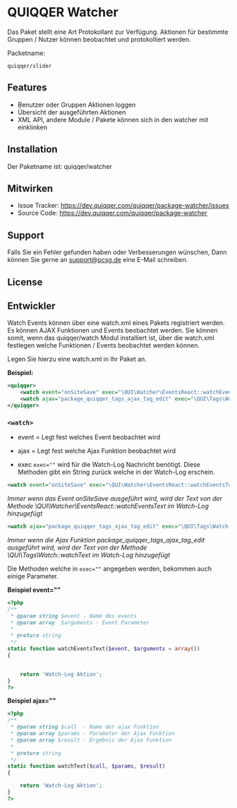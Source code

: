 
QUIQQER Watcher
========

Das Paket stellt eine Art Protokollant zur Verfügung. Aktionen für bestimmte Gruppen / Nutzer können beobachtet und protokolliert werden.

Packetname:

    quiqqer/slider


Features
--------

- Benutzer oder Gruppen Aktionen loggen
- Übersicht der ausgeführten Aktionen
- XML API, andere Module / Pakete können sich in den watcher mit einklinken

Installation
------------

Der Paketname ist: quiqqer/watcher


Mitwirken
----------

- Issue Tracker: https://dev.quiqqer.com/quiqqer/package-watcher/issues
- Source Code: https://dev.quiqqer.com/quiqqer/package-watcher


Support
-------

Falls Sie ein Fehler gefunden haben oder Verbesserungen wünschen,
Dann können Sie gerne an support@pcsg.de eine E-Mail schreiben.


License
-------


Entwickler
--------

Watch Events können über eine watch.xml eines Pakets registriert werden. Es können AJAX Funktionen und Events beobachtet werden.
Sie können somit, wenn das quiqqer/watch Modul installiert ist, über die watch.xml festlegen welche Funktionen / Events beobachtet werden können. 

Legen Sie hierzu eine watch.xml in Ihr Paket an.

**Beispiel:**

```xml
<quiqqer>
    <watch event="onSiteSave" exec="\QUI\Watcher\EventsReact::watchEventsText" />
    <watch ajax="package_quiqqer_tags_ajax_tag_edit" exec="\QUI\Tags\Watch::watchText" />
</quiqqer>
```


### `<watch>`

- event = Legt fest welches Event beobachtet wird
- ajax = Legt fest welche Ajax Funktion beobachtet wird

- exec
 `exec=""` wird für die Watch-Log Nachricht benötigt. Diese Methoden gibt ein String zurück welche in der Watch-Log erschein.  
 
 
 
```xml
<watch event="onSiteSave" exec="\QUI\Watcher\EventsReact::watchEventsText" />
```

*Immer wenn das Event onSiteSave ausgeführt wird, 
wird der Text von der Methode \QUI\Watcher\EventsReact::watchEventsText im Watch-Log hinzugefügt*

```xml
<watch ajax="package_quiqqer_tags_ajax_tag_edit" exec="\QUI\Tags\Watch::watchText" />
```

*Immer wenn die Ajax Funktion package_quiqqer_tags_ajax_tag_edit ausgeführt wird, 
wird der Text von der Methode \QUI\Tags\Watch::watchText im Watch-Log hinzugefügt*


Die Methoden welche in `exec=""` angegeben werden, bekommen auch einige Parameter.
 
 
**Beispiel event=""**

```php
<?php
/**
 * @param string $event - Name des events
 * @param array  $arguments - Event Parameter
 *
 * @return string
 */
static function watchEventsText($event, $arguments = array())
{


    return 'Watch-Log Aktion';
}
?>
```


**Beispiel ajax=""**

```php
<?php
/**
 * @param string $call  - Name der ajax Funktion
 * @param array $params - Parameter der Ajax Funktion
 * @param array $result - Ergebnis der Ajax Funktion
 *
 * @return string
 */
static function watchText($call, $params, $result)
{

    return 'Watch-Log Aktion';
}
?>
```
